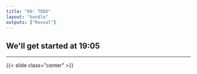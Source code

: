```yaml
---
title: "09: TODO"
layout: "bundle"
outputs: ["Reveal"]
---
```


## We'll get started at 19:05

---

{{< slide class="center" >}}
# <TITLE HERE>
### comp6445 week09

---

{{% section %}}

### house keeping
![](https://thumbs.gfycat.com/FriendlyWarmLark-max-1mb.gif)
* investigation
* myexperience

---

### investigation
* we literally did this during the tute
* if you don't get full marks im calling the police

---

### myexperience
> oh no

{{% /section %}}

---

## Investigation

---

## Walkthrough
